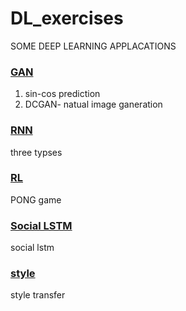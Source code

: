 # DL_exercises

SOME DEEP LEARNING APPLACATIONS

### [GAN](https://github.com/lyuwenyu/DL_exercises/tree/master/gan-generative%20adversarial%20network) 
1. sin-cos prediction 
2. DCGAN- natual image ganeration 

### [RNN](https://github.com/lyuwenyu/DL_exercises/tree/master/pong-reinforcement%20learning) 
three typses 

### [RL](https://github.com/lyuwenyu/DL_exercises/tree/master/rnn) 
PONG game

### [Social LSTM](https://github.com/lyuwenyu/DL_exercises/tree/master/social-lstm)
social lstm

### [style](https://github.com/lyuwenyu/DL_exercises/tree/master/style-transfer)
style transfer

